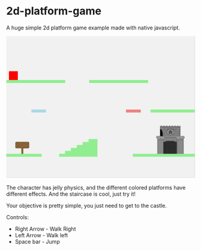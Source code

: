 # 2d-platform-game
A huge simple 2d platform game example made with native javascript.

![Screenshot](game-screenshot.png)

The character has jelly physics, and the different colored platforms have different effects.
And the staircase is cool, just try it!

Your objective is pretty simple, you just need to get to the castle.

Controls:

* Right Arrow - Walk Right
* Left Arrow - Walk left
* Space bar - Jump
